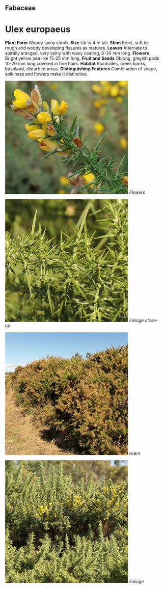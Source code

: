 ## Fabaceae
# Ulex europaeus
 **Plant Form** Woody spiny shrub. **Size** Up to 4 m tall. **Stem** Erect, soft to rough and woody developing fissures as matures. **Leaves** Alternate to spirally aranged, very spiny with waxy coating, 6-30 mm long. **Flowers** Bright yellow pea like 15-25 mm long. **Fruit and Seeds** Oblong, greyish pods 10-20 mm long covered in fine hairs. **Habitat** Roadsides, creek banks, bushland, disturbed areas. **Distinguishing Features** Combination of shape, spikiness and flowers make it distinctive.


![Flowers](13830_Gorse_1_Muyt.jpg)
 *Flowers* 

![Foliage close-up](81535_P1044533.jpg)
 *Foliage close-up* 

![Habit](81521_P1044377.jpg)
 *Habit* 

![Foliage](81520_P1044376.jpg)
 *Foliage* 

